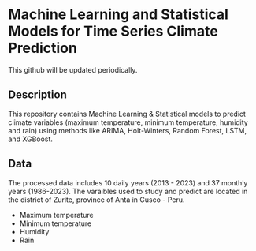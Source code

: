 # Machine Learning and Statistical Models for Time Series Climate Prediction
This github will be updated periodically.

## Description
This repository contains Machine Learning & Statistical models to predict climate variables (maximum temperature, minimum temperature, humidity and rain) using methods like ARIMA, Holt-Winters, Random Forest, LSTM, and XGBoost.

## Data
The processed data includes 10 daily years (2013 - 2023) and 37 monthly years (1986-2023).
 The varaibles used to study and predict are located in the district of Zurite, province of Anta in Cusco - Peru.
  * Maximum temperature
  * Minimum temperature
  * Humidity
  * Rain
